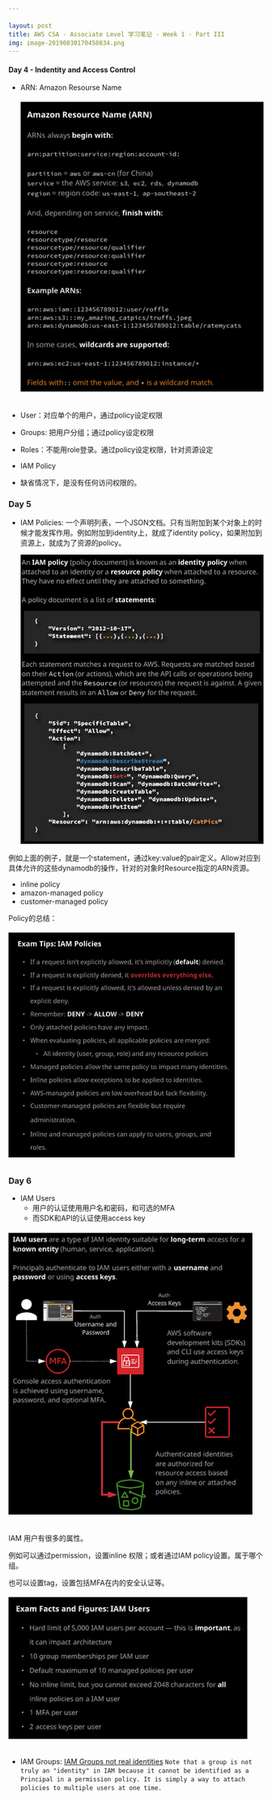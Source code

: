 ```yaml
---

layout: post
title: AWS CSA - Associate Level 学习笔记 - Week 1 - Part III
img: image-20190830170450834.png
---
```


#### Day 4 - Indentity and Access Control

- ARN: Amazon Resourse Name

  ###### ![image-20190901144746975](../assets/img/image-20190901144746975.png)

- User：对应单个的用户，通过policy设定权限
- Groups: 把用户分组；通过policy设定权限
- Roles：不能用role登录。通过policy设定权限，针对资源设定
- IAM Policy
- 缺省情况下，是没有任何访问权限的。

### Day 5

- IAM Policies: 一个声明列表，一个JSON文档。只有当附加到某个对象上的时候才能发挥作用。例如附加到identity上，就成了identity policy，如果附加到资源上，就成为了资源的policy。

  

  ![image-20190902171351594](../assets/img/image-20190902171351594.png)



例如上面的例子，就是一个statement，通过key:value的pair定义。Allow对应到具体允许的这些dynamodb的操作，针对的对象时Resource指定的ARN资源。

- inline policy
- amazon-managed policy
- customer-managed policy

Policy的总结：

###### ![image-20190902172836400](../assets/img/image-20190902172836400.png)

### Day 6

- IAM Users
  - 用户的认证使用用户名和密码，和可选的MFA
  - 而SDK和API的认证使用access key

###### ![image-20190903160813533](../assets/img/image-20190903160813533.png)

IAM 用户有很多的属性。

例如可以通过permission，设置inline 权限；或者通过IAM policy设置。属于哪个组。

也可以设置tag，设置包括MFA在内的安全认证等。

###### ![image-20190903162335265](../assets/img/image-20190903162335265.png)

- IAM Groups: [IAM Groups not real identities](https://docs.aws.amazon.com/IAM/latest/UserGuide/id_groups.html) `Note that a group is not truly an "identity" in IAM because it cannot be identified as a Principal in a permission policy. It is simply a way to attach policies to multiple users at one time.`

